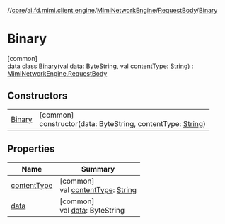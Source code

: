 //[core](../../../../../index.md)/[ai.fd.mimi.client.engine](../../../index.md)/[MimiNetworkEngine](../../index.md)/[RequestBody](../index.md)/[Binary](index.md)

# Binary

[common]\
data class [Binary](index.md)(val data: ByteString, val contentType: [String](https://kotlinlang.org/api/core/kotlin-stdlib/kotlin/-string/index.html)) : [MimiNetworkEngine.RequestBody](../index.md)

## Constructors

| | |
|---|---|
| [Binary](-binary.md) | [common]<br>constructor(data: ByteString, contentType: [String](https://kotlinlang.org/api/core/kotlin-stdlib/kotlin/-string/index.html)) |

## Properties

| Name | Summary |
|---|---|
| [contentType](content-type.md) | [common]<br>val [contentType](content-type.md): [String](https://kotlinlang.org/api/core/kotlin-stdlib/kotlin/-string/index.html) |
| [data](data.md) | [common]<br>val [data](data.md): ByteString |
